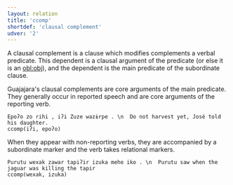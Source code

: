 ```yaml
---
layout: relation
title: 'ccomp'
shortdef: 'clausal complement'
udver: '2'
---
```


A clausal complement is a clause which modifies complements a verbal predicate. This dependent is a clausal argument of the predicate (or else it is an [obl:obj](https://github.com/UniversalDependencies/docs/blob/pages-source/_gub/dep/obl-obj.md)), and the dependent is the main predicate of the subordinate clause.

Guajajara's clausal complements are core arguments of the main predicate. They generally occur in reported speech and are core arguments of the reporting verb.

~~~ sdparse
Epoʔo zo rihi , iʔi Zuze wazɨrpe . \n  Do not harvest yet, José told his daughter.
ccomp(iʔi, epoʔo)
~~~

When they appear with non-reporting verbs, they are accompanied by a subordinate marker and the verb takes relational markers.

~~~ sdparse
Purutu wexak zawar tapiʔir izuka mehe iko . \n  Purutu saw when the jaguar was killing the tapir
ccomp(wexak, izuka)
~~~


<!-- Interlanguage links updated St lis 3 20:58:34 CET 2021 -->
